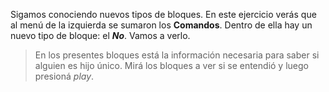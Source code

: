 <pl-toolbox toolbox-url="http://162.243.62.18:3001/assets/editor/completo.xml"></pl-toolbox>

Sigamos conociendo nuevos tipos de bloques. En este ejercicio verás que al menú de la izquierda se sumaron los **Comandos**. Dentro de ella hay un nuevo tipo de bloque: el **_No_**. Vamos a verlo.

> En los presentes bloques está la información necesaria para saber si alguien es hijo único. Mirá los bloques a ver si se entendió y luego presioná _play_.